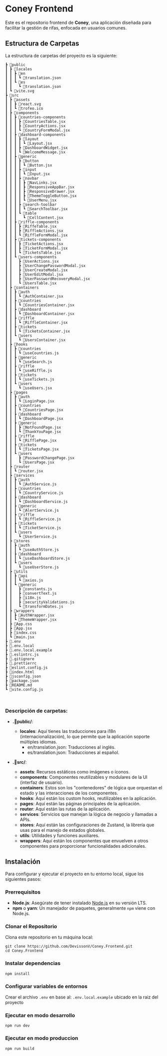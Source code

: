 # Coney Frontend

Este es el repositorio frontend de **Coney**, una aplicación diseñada para facilitar la gestión de rifas, enfocada en usuarios comunes.

## Estructura de Carpetas

La estructura de carpetas del proyecto es la siguiente:
```
┣ 📂public
┃ ┣ 📂locales
┃ ┃ ┣ 📂en
┃ ┃ ┃ ┗ 📜translation.json
┃ ┃ ┗ 📂es
┃ ┃   ┗ 📜translation.json
┃ ┗ 📜vite.svg
┣ 📂src
┃ ┣ 📂assets
┃ ┃ ┣ 📜react.svg
┃ ┃ ┗ 📜trofeo.ico
┃ ┣ 📂components
┃ ┃ ┣ 📂countries-components
┃ ┃ ┃ ┣ 📜CountriesTable.jsx
┃ ┃ ┃ ┣ 📜CountryActions.jsx
┃ ┃ ┃ ┗ 📜CountryFormModal.jsx
┃ ┃ ┣ 📂dashboard-components
┃ ┃ ┃ ┣ 📂layout
┃ ┃ ┃ ┃ ┗ 📜Layout.jsx
┃ ┃ ┃ ┣ 📜DashboardWidget.jsx
┃ ┃ ┃ ┗ 📜WelcomeMessage.jsx
┃ ┃ ┣ 📂generic
┃ ┃ ┃ ┣ 📂button
┃ ┃ ┃ ┃ ┗ 📜Button.jsx
┃ ┃ ┃ ┣ 📂input
┃ ┃ ┃ ┃ ┗ 📜Input.jsx
┃ ┃ ┃ ┣ 📂navbar
┃ ┃ ┃ ┃ ┣ 📜NavLinks.jsx
┃ ┃ ┃ ┃ ┣ 📜ResponsiveAppBar.jsx
┃ ┃ ┃ ┃ ┣ 📜ResponsiveDrawer.jsx
┃ ┃ ┃ ┃ ┣ 📜ThemeToggleButton.jsx
┃ ┃ ┃ ┃ ┗ 📜UserMenu.jsx
┃ ┃ ┃ ┣ 📂search-toolbar
┃ ┃ ┃ ┃ ┗ 📜SearchToolbar.jsx
┃ ┃ ┃ ┗ 📂table
┃ ┃ ┃   ┗ 📜CellContent.jsx
┃ ┃ ┣ 📂riffle-components
┃ ┃ ┃ ┣ 📜RiffeTable.jsx
┃ ┃ ┃ ┣ 📜RiffleActions.jsx
┃ ┃ ┃ ┗ 📜RiffleFormModal.jsx
┃ ┃ ┣ 📂tickets-components
┃ ┃ ┃ ┣ 📜TicketActions.jsx
┃ ┃ ┃ ┣ 📜TicketFormModal.jsx
┃ ┃ ┃ ┗ 📜TicketsTable.jsx
┃ ┃ ┗ 📂users-components
┃ ┃   ┣ 📜UserActions.jsx
┃ ┃   ┣ 📜UserChangePasswordModal.jsx
┃ ┃   ┣ 📜UserCreateModal.jsx
┃ ┃   ┣ 📜UserEditModal.jsx
┃ ┃   ┣ 📜UserPasswordRecoveryModal.jsx
┃ ┃   ┗ 📜UsersTable.jsx
┃ ┣ 📂containers
┃ ┃ ┣ 📂auth
┃ ┃ ┃ ┗ 📜AuthContainer.jsx
┃ ┃ ┣ 📂countries
┃ ┃ ┃ ┗ 📜CountriesContainer.jsx
┃ ┃ ┣ 📂dashboard
┃ ┃ ┃ ┗ 📜DashboardContainer.jsx
┃ ┃ ┣ 📂riffle
┃ ┃ ┃ ┗ 📜RiffleContainer.jsx
┃ ┃ ┣ 📂tickets
┃ ┃ ┃ ┗ 📜TicketsContainer.jsx
┃ ┃ ┗ 📂users
┃ ┃   ┗ 📜UsersContainer.jsx
┃ ┣ 📂hooks
┃ ┃ ┣ 📂countries
┃ ┃ ┃ ┗ 📜useCountries.js
┃ ┃ ┣ 📂generic
┃ ┃ ┃ ┗ 📜useSearch.js
┃ ┃ ┣ 📂riffle
┃ ┃ ┃ ┗ 📜useRiffle.js
┃ ┃ ┣ 📂tickets
┃ ┃ ┃ ┗ 📜useTickets.js
┃ ┃ ┗ 📂users
┃ ┃   ┗ 📜useUsers.jsx
┃ ┣ 📂pages
┃ ┃ ┣ 📂auth
┃ ┃ ┃ ┗ 📜LoginPage.jsx
┃ ┃ ┣ 📂countries
┃ ┃ ┃ ┗ 📜CountriesPage.jsx
┃ ┃ ┣ 📂dashboard
┃ ┃ ┃ ┗ 📜DashboardPage.jsx
┃ ┃ ┣ 📂generic
┃ ┃ ┃ ┣ 📜NotFoundPage.jsx
┃ ┃ ┃ ┗ 📜ThankYouPage.jsx
┃ ┃ ┣ 📂riffle
┃ ┃ ┃ ┗ 📜RifflePage.jsx
┃ ┃ ┣ 📂tickets
┃ ┃ ┃ ┗ 📜TicketsPage.jsx
┃ ┃ ┗ 📂users
┃ ┃   ┣ 📜PasswordChangePage.jsx
┃ ┃   ┗ 📜UsersPage.jsx
┃ ┣ 📂router
┃ ┃ ┗ 📜router.jsx
┃ ┣ 📂services
┃ ┃ ┣ 📂auth
┃ ┃ ┃ ┗ 📜AuthService.js
┃ ┃ ┣ 📂countries
┃ ┃ ┃ ┗ 📜CountryService.js
┃ ┃ ┣ 📂dashboard
┃ ┃ ┃ ┗ 📜DashboardService.js
┃ ┃ ┣ 📂generic
┃ ┃ ┃ ┗ 📜AlertService.js
┃ ┃ ┣ 📂riffle
┃ ┃ ┃ ┗ 📜RiffleService.js
┃ ┃ ┣ 📂tickets
┃ ┃ ┃ ┗ 📜TicketService.js
┃ ┃ ┗ 📂users
┃ ┃   ┗ 📜UserService.js
┃ ┣ 📂stores
┃ ┃ ┣ 📂auth
┃ ┃ ┃ ┗ 📜useAuthStore.js
┃ ┃ ┣ 📂dashboard
┃ ┃ ┃ ┗ 📜useDashboardStore.js
┃ ┃ ┗ 📂users
┃ ┃   ┗ 📜useUserStore.js
┃ ┣ 📂utils
┃ ┃ ┣ 📂api
┃ ┃ ┃ ┗ 📜axios.js
┃ ┃ ┗ 📂generic
┃ ┃   ┣ 📜constants.js
┃ ┃   ┣ 📜convertText.js
┃ ┃   ┣ 📜i18n.js
┃ ┃   ┣ 📜securityValidations.js
┃ ┃   ┗ 📜transformDates.js
┃ ┣ 📂wrappers
┃ ┃ ┣ 📜AuthWrapper.jsx
┃ ┃ ┗ 📜ThemeWrapper.jsx
┃ ┣ 📜App.css
┃ ┣ 📜App.jsx
┃ ┣ 📜index.css
┃ ┗ 📜main.jsx
┣ 📜.env
┣ 📜.env.local
┣ 📜.env.local.example
┣ 📜.eslintrc.js
┣ 📜.gitignore
┣ 📜.prettierrc
┣ 📜eslint.config.js
┣ 📜index.html
┣ 📜jsconfig.json
┣ 📜package.json
┣ 📜README.md
┗ 📜vite.config.js



```
### Descripción de carpetas:

- **.📂public/**: 
  - **locales**: Aquí tienes las traducciones para i18n (internacionalización), lo que permite que la aplicación soporte múltiples idiomas.
    - en/translation.json: Traducciones al inglés.
    - es/translation.json: Traducciones al español.


- **.📂src/**: 
  - **assets**: Recursos estáticos como imágenes o íconos.
  - **components**: Componentes reutilizables y modulares de la UI (interfaz de usuario).
  - **containers**: Estos son los "contenedores" de lógica que orquestan el estado y las interacciones de los componentes.
  - **hooks**: Aquí están los custom hooks, reutilizables en la aplicación.
  - **pages**: Aquí están las páginas principales de la aplicación.
  - **router**: Aquí están las rutas de la aplicación.
  - **services**:  Servicios que manejan la lógica de negocio y llamadas a APIs.
  - **stores**: Aquí están las configuraciones de Zustand, la librería que usas para el manejo de estados globales.
  - **utils**: Utilidades y funciones auxiliares.
  - **wrappers**: Aquí están los componentes que envuelven a otros componentes para proporcionar funcionalidades adicionales.


## Instalación

Para configurar y ejecutar el proyecto en tu entorno local, sigue los siguientes pasos:

### Prerrequisitos

- **Node.js**: Asegúrate de tener instalado [Node.js](https://nodejs.org/) en su versión LTS.
- **npm** o **yarn**: Un manejador de paquetes, generalmente `npm` viene con Node.js.

### Clonar el Repositorio

Clona este repositorio en tu máquina local:

```
git clone https://github.com/DevissonV/Coney.Frontend.git
cd Coney.Frontend
```

### Instalar dependencias 
```
npm install
```

### Configurar variables de entornos

Crear el archivo ```.env```  en base al: ```.env.local.example``` ubicado en la raiz del proyecto



### Ejecutar en modo desarrollo
```
npm run dev
```

### Ejecutar en modo produccion
```
npm run build
```